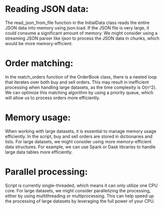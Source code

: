 # **Reading JSON data:**

The read_json_from_file function in the InitialData class reads the entire JSON data into memory using json.load. If the JSON file is very large, it could consume a significant amount of memory. We might consider using a streaming JSON parser like ijson to process the JSON data in chunks, which would be more memory-efficient.

# **Order matching:**

In the match_orders function of the OrderBook class, there is a nested loop that iterates over both buy and sell orders. This may result in inefficient processing when handling large datasets, as the time complexity is O(n^2). We can optimize this matching algorithm by using a priority queue, which will allow us to process orders more efficiently.

# **Memory usage:**

When working with large datasets, it is essential to manage memory usage efficiently. In the script, buy and sell orders are stored in dictionaries and lists. For large datasets, we might consider using more memory-efficient data structures. For example, we can use Spark or Dask libraries to handle large data tables more efficiently.

# **Parallel processing:**

Script is currently single-threaded, which means it can only utilize one CPU core. For large datasets, we might consider parallelizing the processing, either by using multithreading or multiprocessing. This can help speed up the processing of large datasets by leveraging the full power of your CPU.
